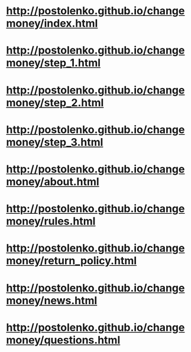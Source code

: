 # http://postolenko.github.io/changemoney/index.html
# http://postolenko.github.io/changemoney/step_1.html
# http://postolenko.github.io/changemoney/step_2.html
# http://postolenko.github.io/changemoney/step_3.html
# http://postolenko.github.io/changemoney/about.html
# http://postolenko.github.io/changemoney/rules.html
# http://postolenko.github.io/changemoney/return_policy.html
# http://postolenko.github.io/changemoney/news.html
# http://postolenko.github.io/changemoney/questions.html